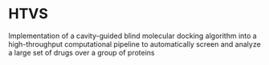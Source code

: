 # HTVS
Implementation of a cavity-guided blind molecular docking algorithm into a high-throughput computational pipeline to automatically screen and analyze a large set of drugs over a group of proteins
